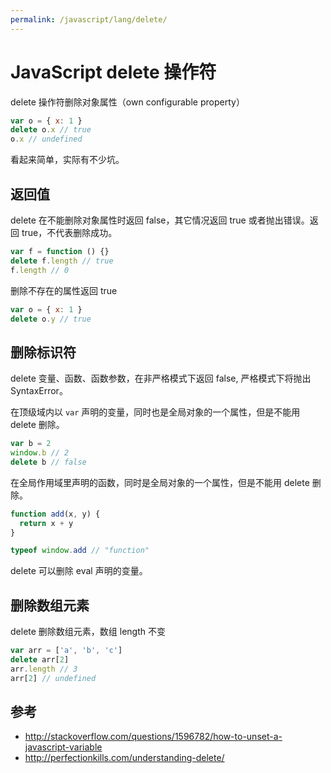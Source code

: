 ```yaml
---
permalink: /javascript/lang/delete/
---
```


# JavaScript delete 操作符

delete 操作符删除对象属性（own configurable property）

```js
var o = { x: 1 }
delete o.x // true
o.x // undefined
```

看起来简单，实际有不少坑。

## 返回值

delete 在不能删除对象属性时返回 false，其它情况返回 true 或者抛出错误。返回 true，不代表删除成功。

```js
var f = function () {}
delete f.length // true
f.length // 0
```

删除不存在的属性返回 true

```js
var o = { x: 1 }
delete o.y // true
```

## 删除标识符

delete 变量、函数、函数参数，在非严格模式下返回 false, 严格模式下将抛出 SyntaxError。

在顶级域内以 `var` 声明的变量，同时也是全局对象的一个属性，但是不能用 delete 删除。

```js
var b = 2
window.b // 2
delete b // false
```

在全局作用域里声明的函数，同时是全局对象的一个属性，但是不能用 delete 删除。

```js
function add(x, y) {
  return x + y
}

typeof window.add // "function"
```

delete 可以删除 eval 声明的变量。

## 删除数组元素

delete 删除数组元素，数组 length 不变

```js
var arr = ['a', 'b', 'c']
delete arr[2]
arr.length // 3
arr[2] // undefined
```

## 参考

- <http://stackoverflow.com/questions/1596782/how-to-unset-a-javascript-variable>
- <http://perfectionkills.com/understanding-delete/>

